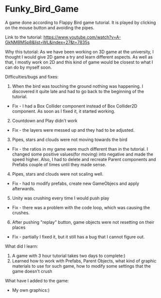 # Funky_Bird_Game
A game done according to Flappy Bird game tutorial. It is played by clicking on the mouse button and avoiding the pipes.

Link to the tutorial: https://www.youtube.com/watch?v=A-GkNM8M5p8&list=WL&index=27&t=7835s

Why this tutorial: As we have been working on 3D game at the university, I thought I would give 2D game a try and learn different aspects. As well as that, I mostly work on 2D and this kind of game would be closest to what I can do by myself soon.

Difficulties/bugs and fixes:
1. When the bird was touching the ground nothing was happening. I discovered it quite late and had to go back to the beginning of the tutorial. 
* Fix - I had a Box Collider component instead of Box Collider2D component. As soon as I fixed it, it started working.
2. Countdown and Play didn't work
* Fix - the layers were messed up and they had to be adjusted.
3. Pipes, stars and clouds were not moving towards the bird
* Fix - the ratios in my game were much different than in the tutorial. I changed some positive values(for moving) into negative and made the speed higher. Also, I had to delete and recreate Parent components and Prefabs couple of times until they made sense.
4. Pipes, stars and clouds were not scaling well.
* Fix - had to modify prefabs, create new GameObjecs and apply afterwards.
5. Unity was crushing every time I would push play
* Fix - there was a problem with the code loop, which was causing the crushes.
6. After pushing "replay" button, game objects were not resetting on their places
* Fix - partially I fixed it, but it still has a bug that I cannot figure out.

What did I learn:
1. A game with 3 hour tutorial takes two days to complete:)
2. Learned how to work with Prefabs, Parent Objects, what kind of graphic materials to use for such game, how to modify some settings that the game doesn't crush

What have I added to the game:
- My own graphics:)


